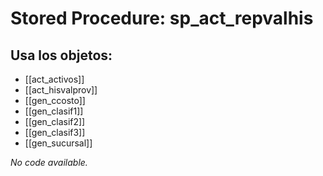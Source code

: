 # Stored Procedure: sp_act_repvalhis

## Usa los objetos:
- [[act_activos]]
- [[act_hisvalprov]]
- [[gen_ccosto]]
- [[gen_clasif1]]
- [[gen_clasif2]]
- [[gen_clasif3]]
- [[gen_sucursal]]

*No code available.*
